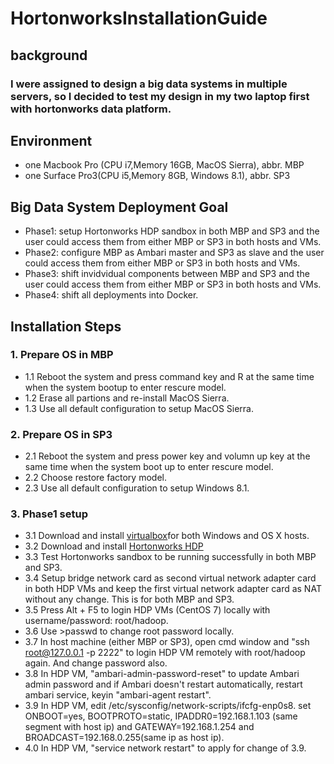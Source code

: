 # HortonworksInstallationGuide
## background
### I were assigned to design a big data systems in multiple servers, so I decided to test my design in my two laptop first with hortonworks data platform.

## Environment
- one Macbook Pro (CPU i7,Memory 16GB, MacOS Sierra), abbr. MBP
- one Surface Pro3(CPU i5,Memory 8GB, Windows 8.1), abbr. SP3

## Big Data System Deployment Goal
- Phase1: setup Hortonworks HDP sandbox in both MBP and SP3 and the user could access them from either MBP or SP3 in both hosts and VMs.
- Phase2: configure MBP as Ambari master and SP3 as slave and the user could access them from either MBP or SP3 in both hosts and VMs.
- Phase3: shift invidvidual components between MBP and SP3 and the user could access them from either MBP or SP3 in both hosts and VMs.
- Phase4: shift all deployments into Docker.

## Installation Steps
### 1. Prepare OS in MBP
- 1.1 Reboot the system and press command key and R at the same time when the system bootup to enter rescure model.
- 1.2 Erase all partions and re-install MacOS Sierra.
- 1.3 Use all default configuration to setup MacOS Sierra.
### 2. Prepare OS in SP3
- 2.1 Reboot the system and press power key and volumn up key at the same time when the system boot up to enter rescure model.
- 2.2 Choose restore factory model.
- 2.3 Use all default configuration to setup Windows 8.1.
### 3. Phase1 setup
- 3.1 Download and install [virtualbox](https://www.virtualbox.org/wiki/Downloads)for both Windows and OS X hosts.
- 3.2 Download and install [Hortonworks HDP](http://hortonworks.com/downloads/)
- 3.3 Test Hortonworks sandbox to be running successfully in both MBP and SP3.
- 3.4 Setup bridge network card as second virtual network adapter card in both HDP VMs and keep the first virtual network adapter card as NAT without any change. This is for both MBP and SP3.
- 3.5 Press Alt + F5 to login HDP VMs (CentOS 7) locally with username/password: root/hadoop.
- 3.6 Use >passwd to change root password locally.
- 3.7 In host machine (either MBP or SP3), open cmd window and "ssh root@127.0.0.1 -p 2222" to login HDP VM remotely with root/hadoop again. And change password also.
- 3.8 In HDP VM, "ambari-admin-password-reset" to update Ambari admin password and if Ambari doesn't restart automatically, restart ambari service, keyin "ambari-agent restart".
- 3.9 In HDP VM, edit /etc/sysconfig/network-scripts/ifcfg-enp0s8. set ONBOOT=yes, BOOTPROTO=static, IPADDR0=192.168.1.103 (same segment with host ip) and GATEWAY=192.168.1.254 and BROADCAST=192.168.0.255(same ip as host ip).
- 4.0 In HDP VM, "service network restart" to apply for change of 3.9.
